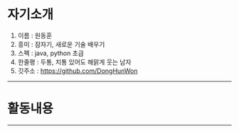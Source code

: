 # 자기소개

1. 이름 :  원동훈
2. 흥미 :  잠자기, 새로운 기술 배우기
3. 스펙 :  java, python 초급
4. 한줄평 :  두통, 치통 있어도 해맑게 웃는 남자
5. 깃주소 : <https://github.com/DongHunWon>


------

# 활동내용







------

